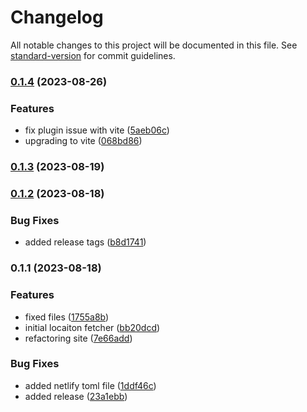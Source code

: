 # Changelog

All notable changes to this project will be documented in this file. See [standard-version](https://github.com/conventional-changelog/standard-version) for commit guidelines.

### [0.1.4](https://github.com/LishuGupta652/GeoAttend/compare/v0.1.3...v0.1.4) (2023-08-26)


### Features

* fix plugin issue with vite ([5aeb06c](https://github.com/LishuGupta652/GeoAttend/commit/5aeb06cc4bbc5e00e0b8ed1fa69fd78eefb70e47))
* upgrading to vite ([068bd86](https://github.com/LishuGupta652/GeoAttend/commit/068bd8620a66af0798477a5f6d557873c83ff4cb))

### [0.1.3](https://github.com/LishuGupta652/GeoAttend/compare/v0.1.2...v0.1.3) (2023-08-19)

### [0.1.2](https://github.com/LishuGupta652/GeoAttend/compare/v0.1.1...v0.1.2) (2023-08-18)


### Bug Fixes

* added release tags ([b8d1741](https://github.com/LishuGupta652/GeoAttend/commit/b8d174172eef4584e78599eff2207f9375bd682e))

### 0.1.1 (2023-08-18)


### Features

* fixed files ([1755a8b](https://github.com/LishuGupta652/GeoAttend/commit/1755a8b11a5c09ef201f504097d2a4be8bac3a70))
* initial locaiton fetcher ([bb20dcd](https://github.com/LishuGupta652/GeoAttend/commit/bb20dcd0b371ad15794efd3be33d9a950dcc508d))
* refactoring site ([7e66add](https://github.com/LishuGupta652/GeoAttend/commit/7e66add2fcdc97162582f0dd9afa334ea48b022b))


### Bug Fixes

* added netlify toml file ([1ddf46c](https://github.com/LishuGupta652/GeoAttend/commit/1ddf46cd61b371b9c2023d969e8cc2539066e60b))
* added release ([23a1ebb](https://github.com/LishuGupta652/GeoAttend/commit/23a1ebbc5643baa1a993f8cc4b8fee25a04d23a1))
